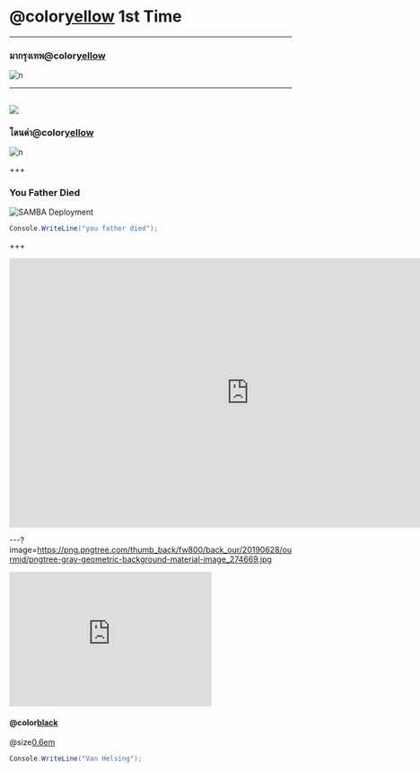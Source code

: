 # @color[yellow](BKK) 1st Time #
---
### มากรุงเทพ@color[yellow](ครั้งแรก)

![n](https://sv1.picz.in.th/images/2019/12/03/itVhil.md.png)



---
![](https://sv1.picz.in.th/images/2019/12/03/itXDbV.png)
---
### โดนด่า@color[yellow](ครั้งเเรก)

![n](https://sv1.picz.in.th/images/2019/12/03/itVlXf.md.png)

+++
### You Father Died

![SAMBA Deployment](https://f.ptcdn.info/683/004/000/1367335060-1362392742-o.gif)

```c# 
Console.WriteLine("you father died");
```

+++
<iframe width="853" height="480" src="https://www.youtube.com/embed/ve0WYVb-4po" frameborder="0" allow="accelerometer; autoplay; encrypted-media; gyroscope; picture-in-picture" allowfullscreen></iframe> 

---?image=https://png.pngtree.com/thumb_back/fw800/back_our/20190628/ourmid/pngtree-gray-geometric-background-material-image_274669.jpg

<iframe width="360" height="240" src="https://www.youtube.com/embed/WfSqZVGCCyw" frameborder="0" allow="accelerometer; autoplay; encrypted-media; gyroscope; picture-in-picture" allowfullscreen></iframe>


#### @color[black](เนื้อเรื่อง)
 @size[0.6em](@color[black](วันหนึ่งได้มี่คู่ชายหญิงเดินเข้าไปในปราสาทเพื่อล่าแวมไพร์แต่แวมไพร์ก็ไม่ได้โง่จนให้พวกนักล่าล่าได้ง่ายๆเลยทำการโจมตีพวกนักล่าจนใกล้ชนะแต่พวกนักล่ามีสกิลพระเอกนางเอกเลยสามารถเอาชนะแวมไพร์ได้))
```c#
Console.WriteLine("Van Helsing");
```
